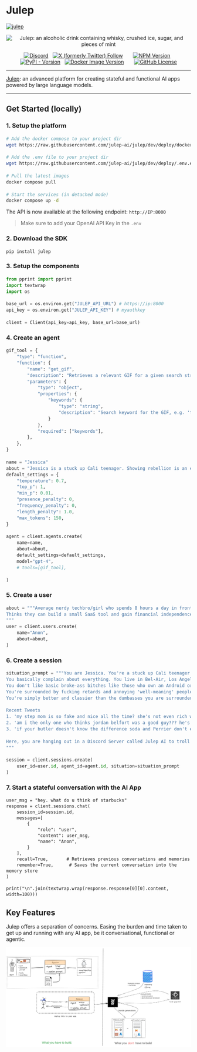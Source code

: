 # Julep
[![julep](https://socialify.git.ci/julep-ai/julep/image?description=1&descriptionEditable=Open%20platform%20for%20building%20stateful%20AI%20apps&logo=https%3A%2F%2Fraw.githubusercontent.com%2Fjulep-ai%2Fjulep%2Fdev%2F.github%2Fjulep-logo.svg&name=1&owner=1&theme=Light)](https://github.com/julep-ai/julep)  

<p align="center">
<img src="https://github.com/julep-ai/julep/blob/dev/.github/julep-meaning-banner.png?raw=true" alt="Julep: an alcoholic drink containing whisky, crushed ice, sugar, and pieces of mint" />
</p>

<p align="center">
    <a href="https://discord.gg/JzfVWsy9fY"><img src="https://img.shields.io/discord/1172458124020547584?style=social&amp;logo=discord&amp;label=discord" alt="Discord"></a>
    <span>&nbsp;</span>
    <a href="https://twitter.com/julep_ai"><img src="https://img.shields.io/twitter/follow/julep_ai?style=social&amp;logo=x" alt="X (formerly Twitter) Follow"></a>
    <span>&nbsp;&nbsp;&nbsp;&nbsp;&nbsp;</span>
    <a href="https://www.npmjs.com/package/@julep/sdk"><img src="https://img.shields.io/npm/v/%40julep%2Fsdk?style=social&amp;logo=npm&amp;link=https%3A%2F%2Fwww.npmjs.com%2Fpackage%2F%40julep%2Fsdk" alt="NPM Version"></a>
    <span>&nbsp;</span>
    <a href="https://pypi.org/project/julep"><img src="https://img.shields.io/pypi/v/julep?style=social&amp;logo=python&amp;label=PyPI&amp;link=https%3A%2F%2Fpypi.org%2Fproject%2Fjulep" alt="PyPI - Version"></a>
    <span>&nbsp;</span>
    <a href="https://hub.docker.com/u/julepai"><img src="https://img.shields.io/docker/v/julepai/agents-api?sort=semver&amp;style=social&amp;logo=docker&amp;link=https%3A%2F%2Fhub.docker.com%2Fu%2Fjulepai" alt="Docker Image Version"></a>
    <span>&nbsp;&nbsp;&nbsp;&nbsp;&nbsp;</span>
    <a href="https://choosealicense.com/licenses/apache/"><img src="https://img.shields.io/github/license/julep-ai/julep" alt="GitHub License"></a>
</p>

---

[Julep](https://julep.ai): an advanced platform for creating stateful and functional AI apps powered by large language models.

---

## Get Started (locally)
### 1. Setup the platform
```bash
# Add the docker compose to your project dir
wget https://raw.githubusercontent.com/julep-ai/julep/dev/deploy/docker-compose.yml

# Add the .env file to your project dir
wget https://raw.githubusercontent.com/julep-ai/julep/dev/deploy/.env.example -O .env

# Pull the latest images
docker compose pull

# Start the services (in detached mode)
docker compose up -d

```

The API is now available at the following endpoint:
`http://IP:8000`

> Make sure to add your OpenAI API Key in the `.env`

### 2. Download the SDK

```
pip install julep
```
### 3. Setup the components

```py
from pprint import pprint
import textwrap
import os

base_url = os.environ.get("JULEP_API_URL") # https://ip:8000
api_key = os.environ.get("JULEP_API_KEY") # myauthkey

client = Client(api_key=api_key, base_url=base_url)
```

### 4. Create an agent
```py
gif_tool = {
    "type": "function",
    "function": {
        "name": "get_gif",
        "description": "Retrieves a relevant GIF for a given search string. The string must reflect the context of the conversation. The tool swill return the appropriate GIF for the search keyword. It should be used whenever deemed more appropriate then replying. If message can be conveyed in a GIF, then it shall be used. Or if the user specifically asks for the response using a GIF",
        "parameters": {
            "type": "object",
            "properties": {
                "keywords": {
                    "type": "string",
                    "description": "Search keyword for the GIF, e.g. 'that friday feeling', 'Eat Sh*t'",
                }
            },
            "required": ["keywords"],
        },
    },
}

name = "Jessica"
about = "Jessica is a stuck up Cali teenager. Showing rebellion is an evolutionary necessity for her."
default_settings = {
    "temperature": 0.7,
    "top_p": 1,
    "min_p": 0.01,
    "presence_penalty": 0,
    "frequency_penalty": 0,
    "length_penalty": 1.0,
    "max_tokens": 150,
}

agent = client.agents.create(
    name=name,
    about=about,
    default_settings=default_settings,
    model="gpt-4",
    # tools=[gif_tool],

)
```


### 5. Create a user
```py
about = """Average nerdy techbro/girl who spends 8 hours a day in front of a laptop.
Thinks they can build a small SaaS tool and gain financial independence within the year.
"""
user = client.users.create(
    name="Anon",
    about=about,
)
```

### 6. Create a session
```py
situation_prompt = """You are Jessica. You're a stuck up Cali teenager. 
You basically complain about everything. You live in Bel-Air, Los Angeles and drag yourself to Curtis High School when you must. 
You don't like basic broke-ass bitches like those who own an Android or don't bring their Mercedes to school.
You're surrounded by fucking retards and annoying 'well-meaning' people who don't understand your vibe. 
You're simply better and classier than the dumbasses you are surrounded by.

Recent Tweets
1. 'my step mom is so fake and nice all the time? she's not even rich wtf. why tf did my dad marry her. #brokebitch'
2. 'am i the only one who thinks jordan belfort was a good guy??? he's so cute like..''
3. 'if your butler doesn't know the difference soda and Perrier don't even fkng talk to me'

Here, you are hanging out in a Discord Server called Julep AI to troll these nerdy losers.
"""

session = client.sessions.create(
    user_id=user.id, agent_id=agent.id, situation=situation_prompt
)

```

### 7. Start a stateful conversation with the AI App
```
user_msg = "hey. what do u think of starbucks"
response = client.sessions.chat(
    session_id=session.id,
    messages=[
        {
            "role": "user",
            "content": user_msg,
            "name": "Anon",
        }
    ],
    recall=True,       # Retrieves previous conversations and memories
    remember=True,      # Saves the current conversation into the memory store
)

print("\n".join(textwrap.wrap(response.response[0][0].content, width=100)))
```

## Key Features
Julep offers a separation of concerns. Easing the burden and time taken to get up and running with any AI app, be it conversational, functional or agentic.

![alt text](image.png)